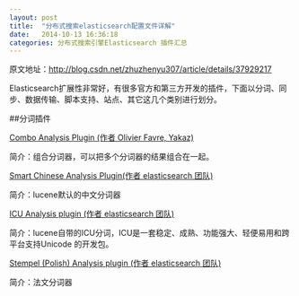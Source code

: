```yaml
---
layout: post
title:  "分布式搜索elasticsearch配置文件详解"
date:   2014-10-13 16:36:18
categories: 分布式搜索引擎Elasticsearch 插件汇总
---
```


原文地址：http://blog.csdn.net/zhuzhenyu307/article/details/37929217

Elasticsearch扩展性非常好，有很多官方和第三方开发的插件，下面以分词、同步、数据传输、脚本支持、站点、其它这几个类别进行划分。

##分词插件

[Combo Analysis Plugin (作者 Olivier Favre, Yakaz)](https://github.com/yakaz/elasticsearch-analysis-combo/)

简介：组合分词器，可以把多个分词器的结果组合在一起。

[Smart Chinese Analysis Plugin(作者 elasticsearch 团队)](https://github.com/elasticsearch/elasticsearch-analysis-smartcn)

简介：lucene默认的中文分词器

[ICU Analysis plugin (作者 elasticsearch 团队)](https://github.com/elasticsearch/elasticsearch-analysis-icu)

简介：lucene自带的ICU分词，ICU是一套稳定、成熟、功能强大、轻便易用和跨平台支持Unicode 的开发包。

[Stempel (Polish) Analysis plugin (作者 elasticsearch 团队)](https://github.com/elasticsearch/elasticsearch-analysis-stempel)

简介：法文分词器